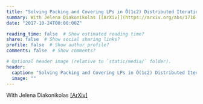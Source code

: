 ```yaml
---
title: "Solving Packing and Covering LPs in Õ(1ε2) Distributed Iterations with a Single Algorithm and Simpler Analysis"
summary: With Jelena Diakonikolas [[ArXiv]](https://arxiv.org/abs/1710.09002)
date: "2017-10-24T00:00:00Z"

reading_time: false  # Show estimated reading time?
share: false  # Show social sharing links?
profile: false  # Show author profile?
comments: false  # Show comments?

# Optional header image (relative to `static/media/` folder).
header:
  caption: "Solving Packing and Covering LPs in Õ(1ε2) Distributed Iterations with a Single Algorithm and Simpler Analysis"
  image: ""
---
```


With Jelena Diakonikolas [[ArXiv]](https://arxiv.org/abs/1710.09002)